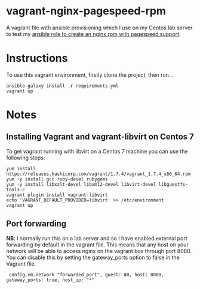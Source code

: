 # vagrant-nginx-pagespeed-rpm
A vagrant file with ansible provisioning which I use on my Centos lab server to test my [ansible role to create an nginx rpm with pagespeed support](https://github.com/paulmaunders/ansible-role-nginx-pagespeed-rpm).
# Instructions
To use this vagrant environment, firstly clone the project, then run...
```
ansible-galaxy install -r requirements.yml
vagrant up
```
# Notes
## Installing Vagrant and vagrant-libvirt on Centos 7
To get vagrant running with libvirt on a Centos 7 machine you can use the following steps:
```
yum install https://releases.hashicorp.com/vagrant/1.7.4/vagrant_1.7.4_x86_64.rpm
yum -y install gcc ruby-devel rubygems
yum -y install libxslt-devel libxml2-devel libvirt-devel libguestfs-tools-c
vagrant plugin install vagrant-libvirt
echo 'VAGRANT_DEFAULT_PROVIDER=libvirt' >> /etc/environment
vagrant up
```
## Port forwarding
**NB**: I normally run this on a lab server and so I have enabled external port forwarding by default in the vagrant file. This means that any host on your network will be able to access nginx on the vagrant box through port 8080. You can disable this by setting the gateway_ports option to false in the Vagrant file.
```
 config.vm.network "forwarded_port", guest: 80, host: 8080, gateway_ports: true, host_ip: "*"
```
